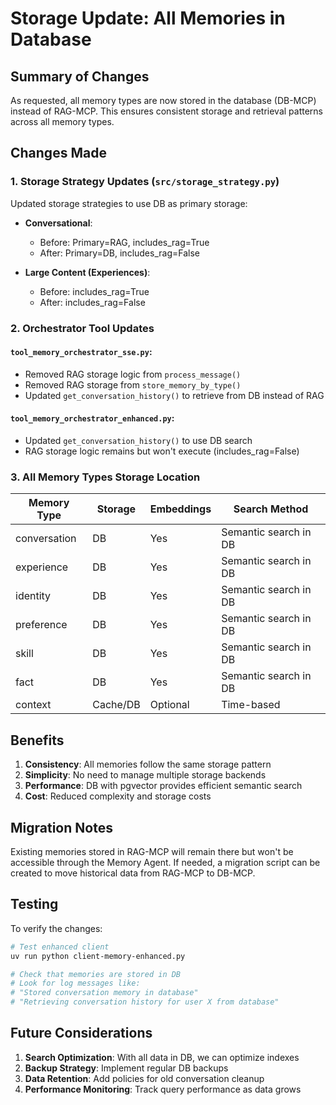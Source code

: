 # Storage Update: All Memories in Database

## Summary of Changes

As requested, all memory types are now stored in the database (DB-MCP) instead of RAG-MCP. This ensures consistent storage and retrieval patterns across all memory types.

## Changes Made

### 1. Storage Strategy Updates (`src/storage_strategy.py`)

Updated storage strategies to use DB as primary storage:

- **Conversational**: 
  - Before: Primary=RAG, includes_rag=True
  - After: Primary=DB, includes_rag=False

- **Large Content (Experiences)**:
  - Before: includes_rag=True
  - After: includes_rag=False

### 2. Orchestrator Tool Updates

#### `tool_memory_orchestrator_sse.py`:
- Removed RAG storage logic from `process_message()`
- Removed RAG storage from `store_memory_by_type()`
- Updated `get_conversation_history()` to retrieve from DB instead of RAG

#### `tool_memory_orchestrator_enhanced.py`:
- Updated `get_conversation_history()` to use DB search
- RAG storage logic remains but won't execute (includes_rag=False)

### 3. All Memory Types Storage Location

| Memory Type | Storage | Embeddings | Search Method |
|-------------|---------|------------|---------------|
| conversation | DB | Yes | Semantic search in DB |
| experience | DB | Yes | Semantic search in DB |
| identity | DB | Yes | Semantic search in DB |
| preference | DB | Yes | Semantic search in DB |
| skill | DB | Yes | Semantic search in DB |
| fact | DB | Yes | Semantic search in DB |
| context | Cache/DB | Optional | Time-based |

## Benefits

1. **Consistency**: All memories follow the same storage pattern
2. **Simplicity**: No need to manage multiple storage backends
3. **Performance**: DB with pgvector provides efficient semantic search
4. **Cost**: Reduced complexity and storage costs

## Migration Notes

Existing memories stored in RAG-MCP will remain there but won't be accessible through the Memory Agent. If needed, a migration script can be created to move historical data from RAG-MCP to DB-MCP.

## Testing

To verify the changes:

```bash
# Test enhanced client
uv run python client-memory-enhanced.py

# Check that memories are stored in DB
# Look for log messages like:
# "Stored conversation memory in database"
# "Retrieving conversation history for user X from database"
```

## Future Considerations

1. **Search Optimization**: With all data in DB, we can optimize indexes
2. **Backup Strategy**: Implement regular DB backups
3. **Data Retention**: Add policies for old conversation cleanup
4. **Performance Monitoring**: Track query performance as data grows